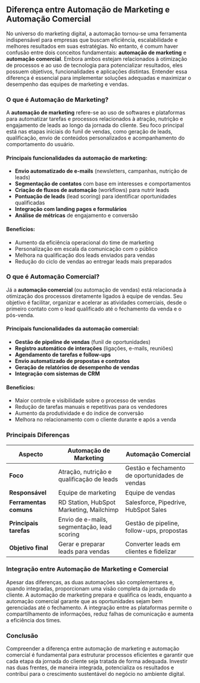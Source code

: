 
## Diferença entre Automação de Marketing e Automação Comercial

No universo do marketing digital, a automação tornou-se uma ferramenta indispensável para empresas que buscam eficiência, escalabilidade e melhores resultados em suas estratégias. No entanto, é comum haver confusão entre dois conceitos fundamentais: **automação de marketing** e **automação comercial**. Embora ambos estejam relacionados à otimização de processos e ao uso de tecnologia para potencializar resultados, eles possuem objetivos, funcionalidades e aplicações distintas. Entender essa diferença é essencial para implementar soluções adequadas e maximizar o desempenho das equipes de marketing e vendas.

### O que é Automação de Marketing?

A **automação de marketing** refere-se ao uso de softwares e plataformas para automatizar tarefas e processos relacionados à atração, nutrição e engajamento de leads ao longo da jornada do cliente. Seu foco principal está nas etapas iniciais do funil de vendas, como geração de leads, qualificação, envio de conteúdos personalizados e acompanhamento do comportamento do usuário.

#### Principais funcionalidades da automação de marketing:
- **Envio automatizado de e-mails** (newsletters, campanhas, nutrição de leads)
- **Segmentação de contatos** com base em interesses e comportamentos
- **Criação de fluxos de automação** (workflows) para nutrir leads
- **Pontuação de leads** (lead scoring) para identificar oportunidades qualificadas
- **Integração com landing pages e formulários**
- **Análise de métricas** de engajamento e conversão

#### Benefícios:
- Aumento da eficiência operacional do time de marketing
- Personalização em escala da comunicação com o público
- Melhora na qualificação dos leads enviados para vendas
- Redução do ciclo de vendas ao entregar leads mais preparados

### O que é Automação Comercial?

Já a **automação comercial** (ou automação de vendas) está relacionada à otimização dos processos diretamente ligados à equipe de vendas. Seu objetivo é facilitar, organizar e acelerar as atividades comerciais, desde o primeiro contato com o lead qualificado até o fechamento da venda e o pós-venda.

#### Principais funcionalidades da automação comercial:
- **Gestão de pipeline de vendas** (funil de oportunidades)
- **Registro automático de interações** (ligações, e-mails, reuniões)
- **Agendamento de tarefas e follow-ups**
- **Envio automatizado de propostas e contratos**
- **Geração de relatórios de desempenho de vendas**
- **Integração com sistemas de CRM**

#### Benefícios:
- Maior controle e visibilidade sobre o processo de vendas
- Redução de tarefas manuais e repetitivas para os vendedores
- Aumento da produtividade e do índice de conversão
- Melhora no relacionamento com o cliente durante e após a venda

### Principais Diferenças

| Aspecto                  | Automação de Marketing                  | Automação Comercial                      |
|--------------------------|-----------------------------------------|------------------------------------------|
| **Foco**                 | Atração, nutrição e qualificação de leads | Gestão e fechamento de oportunidades de vendas |
| **Responsável**          | Equipe de marketing                     | Equipe de vendas                         |
| **Ferramentas comuns**   | RD Station, HubSpot Marketing, Mailchimp | Salesforce, Pipedrive, HubSpot Sales     |
| **Principais tarefas**   | Envio de e-mails, segmentação, lead scoring | Gestão de pipeline, follow-ups, propostas |
| **Objetivo final**       | Gerar e preparar leads para vendas      | Converter leads em clientes e fidelizar  |

### Integração entre Automação de Marketing e Comercial

Apesar das diferenças, as duas automações são complementares e, quando integradas, proporcionam uma visão completa da jornada do cliente. A automação de marketing prepara e qualifica os leads, enquanto a automação comercial garante que as oportunidades sejam bem gerenciadas até o fechamento. A integração entre as plataformas permite o compartilhamento de informações, reduz falhas de comunicação e aumenta a eficiência dos times.

### Conclusão

Compreender a diferença entre automação de marketing e automação comercial é fundamental para estruturar processos eficientes e garantir que cada etapa da jornada do cliente seja tratada de forma adequada. Investir nas duas frentes, de maneira integrada, potencializa os resultados e contribui para o crescimento sustentável do negócio no ambiente digital.
```
